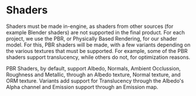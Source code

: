 # Shaders

Shaders must be made in-engine, as shaders from other sources (for example Blender shaders) are not supported in the final product. For each project, we use the PBR, or Physically Based Rendering, for our shader model. For this, PBR shaders will be made, with a few variants depending on the various textures that must be supported. For example, some of the PBR shaders support translucency, while others do not, for optimization reasons.

PBR Shaders, by default, support Albedo, Normals, Ambient Occlussion, Roughness and Metallic, through an Albedo texture, Normal texture, and ORM texture. Variants add support for Translucency through the Albedo's Alpha channel and Emission support through an Emission map.
